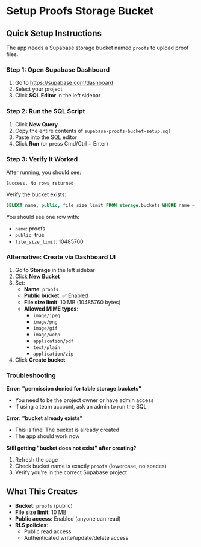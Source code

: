# Setup Proofs Storage Bucket

## Quick Setup Instructions

The app needs a Supabase storage bucket named `proofs` to upload proof files.

### Step 1: Open Supabase Dashboard
1. Go to https://supabase.com/dashboard
2. Select your project
3. Click **SQL Editor** in the left sidebar

### Step 2: Run the SQL Script
1. Click **New Query**
2. Copy the entire contents of `supabase-proofs-bucket-setup.sql`
3. Paste into the SQL editor
4. Click **Run** (or press Cmd/Ctrl + Enter)

### Step 3: Verify It Worked
After running, you should see:
```
Success. No rows returned
```

Verify the bucket exists:
```sql
SELECT name, public, file_size_limit FROM storage.buckets WHERE name = 'proofs';
```

You should see one row with:
- `name`: proofs
- `public`: true
- `file_size_limit`: 10485760

### Alternative: Create via Dashboard UI
1. Go to **Storage** in the left sidebar
2. Click **New Bucket**
3. Set:
   - **Name**: `proofs`
   - **Public bucket**: ✅ Enabled
   - **File size limit**: 10 MB (10485760 bytes)
   - **Allowed MIME types**: 
     - `image/jpeg`
     - `image/png`
     - `image/gif`
     - `image/webp`
     - `application/pdf`
     - `text/plain`
     - `application/zip`
4. Click **Create bucket**

### Troubleshooting

**Error: "permission denied for table storage.buckets"**
- You need to be the project owner or have admin access
- If using a team account, ask an admin to run the SQL

**Error: "bucket already exists"**
- This is fine! The bucket is already created
- The app should work now

**Still getting "bucket does not exist" after creating?**
1. Refresh the page
2. Check bucket name is exactly `proofs` (lowercase, no spaces)
3. Verify you're in the correct Supabase project

## What This Creates

- **Bucket**: `proofs` (public)
- **File size limit**: 10 MB
- **Public access**: Enabled (anyone can read)
- **RLS policies**: 
  - Public read access
  - Authenticated write/update/delete access

